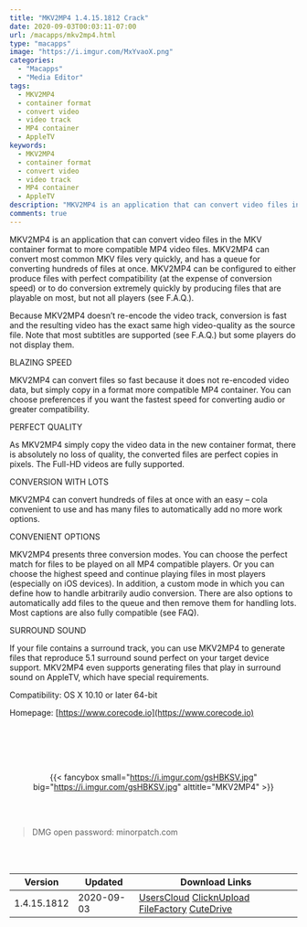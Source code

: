 ```yaml
---
title: "MKV2MP4 1.4.15.1812 Crack"
date: 2020-09-03T00:03:11-07:00
url: /macapps/mkv2mp4.html
type: "macapps"
image: "https://i.imgur.com/MxYvaoX.png"
categories:
  - "Macapps"
  - "Media Editor"
tags:
  - MKV2MP4
  - container format
  - convert video
  - video track
  - MP4 container
  - AppleTV
keywords:
  - MKV2MP4
  - container format
  - convert video
  - video track
  - MP4 container
  - AppleTV
description: "MKV2MP4 is an application that can convert video files in the MKV container format to more compatible MP4 video files"
comments: true
---
```


MKV2MP4 is an application that can convert video files in the MKV container format to more compatible MP4 video files. MKV2MP4 can convert most common MKV files very quickly, and has a queue for converting hundreds of files at once. MKV2MP4 can be configured to either produce files with perfect compatibility (at the expense of conversion speed) or to do conversion extremely quickly by producing files that are playable on most, but not all players (see F.A.Q.).

Because MKV2MP4 doesn’t re-encode the video track, conversion is fast and the resulting video has the exact same high video-quality as the source file. Note that most subtitles are supported (see F.A.Q.) but some players do not display them.



BLAZING SPEED

MKV2MP4 can convert files so fast because it does not re-encoded video data, but simply copy in a format more compatible MP4 container. You can choose preferences if you want the fastest speed for converting audio or greater compatibility.

PERFECT QUALITY

As MKV2MP4 simply copy the video data in the new container format, there is absolutely no loss of quality, the converted files are perfect copies in pixels. The Full-HD videos are fully supported.

CONVERSION WITH LOTS

MKV2MP4 can convert hundreds of files at once with an easy – cola convenient to use and has many files to automatically add no more work options.

CONVENIENT OPTIONS

MKV2MP4 presents three conversion modes. You can choose the perfect match for files to be played on all MP4 compatible players. Or you can choose the highest speed and continue playing files in most players (especially on iOS devices). In addition, a custom mode in which you can define how to handle arbitrarily audio conversion. There are also options to automatically add files to the queue and then remove them for handling lots. Most captions are also fully compatible (see FAQ).

SURROUND SOUND

If your file contains a surround track, you can use MKV2MP4 to generate files that reproduce 5.1 surround sound perfect on your target device support. MKV2MP4 even supports generating files that play in surround sound on AppleTV, which have special requirements.


Compatibility: OS X 10.10 or later 64-bit

Homepage: [https://www.corecode.io](https://www.corecode.io)

<br/>
<br/>
<script async src="https://pagead2.googlesyndication.com/pagead/js/adsbygoogle.js"></script>
<ins class="adsbygoogle"
     style="display:block; text-align:center;"
     data-ad-layout="in-article"
     data-ad-format="fluid"
     data-ad-client="ca-pub-8746275014476192"
     data-ad-slot="5144997159"></ins>
<script>
     (adsbygoogle = window.adsbygoogle || []).push({});
</script>
<br/>
<br/>


<center>

{{< fancybox small="https://i.imgur.com/gsHBKSV.jpg" big="https://i.imgur.com/gsHBKSV.jpg" alttitle="MKV2MP4" >}}

</center>

<br/>
<br/>


> DMG open password: minorpatch.com

<br/>

<br/>
<div id="history_version" class="history_version">

| Version | Updated | Download Links |
| ---- | ---- | ---- |
| 1.4.15.1812 | 2020-09-03 | [UsersCloud](https://ouo.io/92BW6cD)   [ClicknUpload](https://ouo.io/WkbgesS)   [FileFactory](https://ouo.io/0fQNRc)   [CuteDrive](https://ouo.io/WRbPOf) |

</div>
